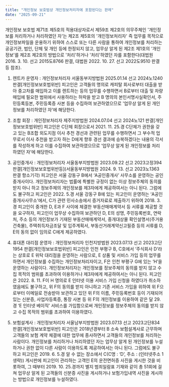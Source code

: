 ```yaml
---
title: "개인정보 보호법상 개인정보처리자에 포함된다는 판례"
date: "2025-09-21"
---
```


개인정보 보호법 제71조 제5호의 적용대상자로서 제59조 제2호의 의무주체인 '개인정보를 처리하거나 처리하였던 자'는 제2조 제5호의 '개인정보처리자' 즉 업무를 목적으로 개인정보파일을 운용하기 위하여 스스로 또는 다른 사람을 통하여 개인정보를 처리하는 공공기관, 법인, 단체 및 개인 등에 한정되지 않고, 업무상 알게 된 제2조 제1호의 '개인정보'를 제2조 제2호의 방법으로 '처리'하거나 '처리'하였던 자를 포함한다(대법원 2016. 3. 10. 선고 2015도8766 판결, 대법원 2022. 10. 27. 선고 2022도9510 판결 등 참조).

1. 렌트카 운영자 : 개인정보처리자
서울동부지방법원 2025.01.14 선고 2024노1240 판결[개인정보보호법위반]
피고인은 고객들의 명의로 캐피탈 회사로부터 대출을 받아 중고차를 매입하고 이를 렌트하는 등의 업무를 수행하면서 B로부터 대출 및 차량 매입에 필요한 범위에서 사용하라는 허락을 받고 B 명의의 본인서명사실확인서, 주민등록등본, 주민등록증 사본 등을 수집하여 보관하였으므로 '업무상 알게 된 개인정보를 처리하였던 자'에 해당한다. 

2. 조합 회장 : 개인정보처리자
제주지방법원 2024.07.04 선고 2024노121 판결[개인정보보호법위반]
피고인은 C단체 회장으로서 2021. 11. 25.경 C단체가 권한을 갖고 있는 B조합 외도지점 이사 추천 경선과 관련된 업무를 수행하면서 그 부수적 업무로서 이사 추천을 받고자 하는 D에게 향후 경선 결과에 승복하겠다는 내용의 각서를 작성하게 하고 이를 수집하여 보관하였으므로 ‘업무상 알게 된 개인정보를 처리하였던 자’에 해당한다. 

3. 공인중개사 : 개인정보처리자
서울동부지방법원 2023.09.22 선고 2023고정394 판결[개인정보보호법위반등](서울동부지방법원 2024. 9. 13. 선고 2023노1363 판결 항소기각)
피고인은 서울 강동구 B에서 ‘A공인중개사’ 사무소를 운영하는 공인중개사이다. 
개인정보처리자는 법률에 특별한 규정이 없는 이상 정보주체의 동의를 받지 아니 하고 정보주체의 개인정보를 제3자에게 제공하여서는 아니 된다. 
그럼에도 불구하고 피고인은 2022. 5.경 서울 강동구 B에 있는 피고인이 운영하는 ‘A공인중개사사무소’에서, C가 관련 민사소송에서 증거자료로 제출하기 위하여 2018. 3.경 피고인이 중개한 D, E과 F 사이에 체결한 부동산매매계약서 등 서류를 제공할 것을 요구하자, 피고인이 업무상 수집하여 보관하던 D, E의 성명, 주민등록번호, 연락처, 주소 등의 개인정보가 기재된 부동산매매계약서, 중개대상물 확인설명서(주거용 건축물), 주택취득자금조달 및 입주계획서, 부동산거래계약신고필증 등의 서류를 D, E의 동의 없이 임의로 C에게 제공하였다. 

4. 휴대폰 대리점 운영자 : 개인정보처리자
인천지방법원 2023.07.13 선고 2023고단1954 판결[개인정보보호법위반]
피고인은 인천 부평구 B, C호에서 ‘주식회사 D’라는 상호로 E 위탁 대리점을 운영하는 사람으로, E 상품 및 서비스 가입 등의 업무를 하면서 개인정보를 수집하는 개인정보처리자이고, F은 인천 부평구 G에 있는 ‘H’을 운영하는 사람이다. 
개인정보처리자는 개인정보를 정보주체의 동의를 받지 않고 수집 목적의 범위를 초과하여 이용하거나 제3자에게 제공하여서는 아니 된다. 
피고인은 2022. 8. 11. F이 H 명의로 E 인터넷 이용 서비스 가입 신청을 하였다가 취소하였음에도 불구하고, 위 F의 동의를 받지 아니하고 기존 서비스 가입을 위하여 위 F으로부터 이메일로 전송받아 보관하고 있던 위 F의 이름, 주민등록번호 등이 기재되어 있는 신분증, 사업자등록증, 통장 사본 등 위 F의 개인정보를 이용하여 같은 달 29.경 ‘E 인터넷 베이직’ 서비스를 가입함으로써 개인정보를 정보주체의 동의를 받지 않고 수집 목적의 범위를 초과하여 이용하였다. 

5. 보험설계사 : 개인정보처리자
서울남부지방법원 2023.07.13 선고 2023고단834 판결[개인정보보호법위반]
피고인은 2018년경부터 B 소속 보험설계사로 근무하며 고객들의 보험 계약 체결에 대한 업무에 종사하면서 고객들의 개인정보를 처리하는 사람이다. 
개인정보를 처리하거나 처리하였던 자는 업무상 알게 된 개인정보를 누설하거나 권한 없이 다른 사람이 이용하도록 제공하여서는 아니 된다. 
그럼에도 불구하고 피고인은 2019. 6. 5.경 알 수 없는 장소에서 C(C명 : ‘D’, 주소 : (인터넷주소 1 생략)) 게시판에 피고인이 관리하는 고객인 E의 운전면허증 사진을 게시한 것을 비롯하여, 그 때부터 2019. 10. 25.경까지 별지 범죄일람표 기재와 같이 총 51회에 걸쳐 업무상 알게 된 고객들의 신분증 사진을 게시하거나 보험가입내역 사진을 게시하는 방법으로 개인정보를 누설하였다. 